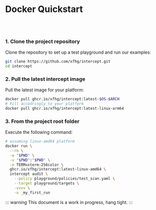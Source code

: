 # Docker Quickstart 


<br><br>

### 1. Clone the project repository

Clone the repository to set up a test playground and run our examples:

```sh
git clone https://github.com/xfhg/intercept.git
cd intercept
```

### 2. Pull the latest intercept image

Pull the latest image for your platform:

```sh
docker pull ghcr.io/xfhg/intercept:latest-$OS-$ARCH
# Fill accodringly to your platform
docker pull ghcr.io/xfhg/intercept:latest-linux-arm64

```

### 3. From the project root folder

Execute the following command:

```sh
# assuming linux-amd64 platform
docker run \
  --rm \
  -w "$PWD" \
  -v "$PWD":"$PWD" \
  -e TERM=xterm-256color \
  ghcr.io/xfhg/intercept:latest-linux-amd64 \
  intercept audit \
    --policy playground/policies/test_scan.yaml \
    --target playground/targets \
    -vvvv \
    -o _my_first_run
```

::: warning
This document is a work in progress, hang tight.
:::

